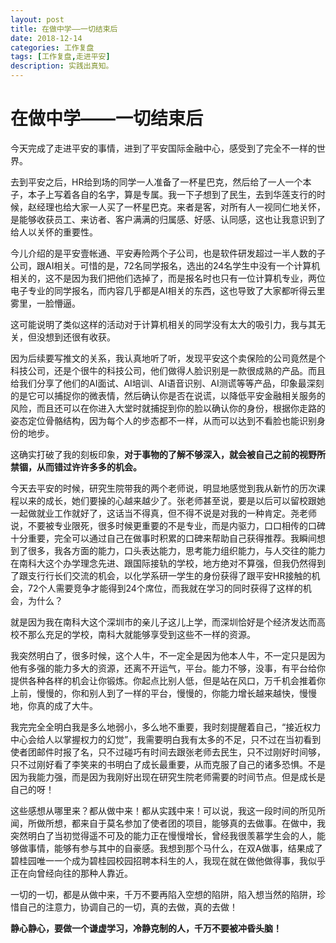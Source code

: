 ```yaml
---
layout: post
title: 在做中学——一切结束后
date: 2018-12-14
categories: 工作复盘
tags: [工作复盘,走进平安]
description: 实践出真知。
---
```


在做中学——一切结束后
====

今天完成了走进平安的事情，进到了平安国际金融中心，感受到了完全不一样的世界。

去到平安之后，HR给到场的同学一人准备了一杯星巴克，然后给了一人一个本子，本子上写着各自的名字，算是专属。我一下子想到了民生，去到华莲支行的时候，赵经理也给大家一人买了一杯星巴克。来者是客，对所有人一视同仁地关怀，是能够收获员工、来访者、客户满满的归属感、好感、认同感，这也让我意识到了给人以关怀的重要性。

今儿介绍的是平安壹帐通、平安寿险两个子公司，也是软件研发超过一半人数的子公司，跟AI相关。可惜的是，72名同学报名，选出的24名学生中没有一个计算机相关的，这不是因为我们把他们选掉了，而是报名时也只有一位计算机专业，两位电子专业的同学报名，而内容几乎都是AI相关的东西，这也导致了大家都听得云里雾里，一脸懵逼。

这可能说明了类似这样的活动对于计算机相关的同学没有太大的吸引力，我与其无关，但没想到还很有收获。

因为后续要写推文的关系，我认真地听了听，发现平安这个卖保险的公司竟然是个科技公司，还是个很牛的科技公司，他们做得人脸识别是一款很成熟的产品。而且给我们分享了他们的AI面试、AI培训、AI语音识别、AI测谎等等产品，印象最深刻的是它可以捕捉你的微表情，然后确认你是否在说谎，以降低平安金融相关服务的风险，而且还可以在你进入大堂时就捕捉到你的脸以确认你的身份，根据你走路的姿态定位骨骼结构，因为每个人的步态都不一样，从而可以达到不看脸也能识别身份的地步。

这确实打破了我的刻板印象，**对于事物的了解不够深入，就会被自己之前的视野所禁锢，从而错过许许多多的机会。**

今天去平安的时候，研究生院带我的两个老师说，明显地感觉到我从新竹的历次课程以来的成长，她们要操的心越来越少了。张老师甚至说，要是以后可以留校跟她一起做就业工作就好了，这话当不得真，但不得不说是对我的一种肯定。尧老师说，不要被专业限死，很多时候更重要的不是专业，而是内驱力，口口相传的口碑十分重要，完全可以通过自己在做事时积累的口碑来帮助自己获得推荐。我瞬间想到了很多，我各方面的能力，口头表达能力，思考能力组织能力，与人交往的能力在南科大这个办学理念先进、跟国际接轨的学校，地方绝对不算强，但我仍然得到了跟支行行长们交流的机会，以化学系研一学生的身份获得了跟平安HR接触的机会，72个人需要竞争才能得到24个席位，而我就在学习的同时获得了这样的机会，为什么？

就是因为我在南科大这个深圳市的亲儿子这儿上学，而深圳恰好是个经济发达而高校不那么充足的学校，南科大就能够享受到这些不一样的资源。

我突然明白了，很多时候，这个人牛，不一定全是因为他本人牛，不一定只是因为他有多强的能力多大的资源，还离不开运气，平台。能力不够，没事，有平台给你提供各种各样的机会让你锻炼。你起点比别人低，但是站在风口，万千机会推着你上前，慢慢的，你和别人到了一样的平台，慢慢的，你能力增长越来越快，慢慢地，你真的成了大牛。

我完完全全明白我是多么地弱小，多么地不重要，我时刻提醒着自己，“接近权力中心会给人以掌握权力的幻觉”，我需要明白我有太多的不足，只不过在当初看到使者团邮件时报了名，只不过碰巧有时间去跟张老师去民生，只不过刚好时间够，只不过刚好看了李笑来的书明白了成长最重要，从而克服了自己的诸多恐惧。不是因为我能力强，而是因为我刚好出现在研究生院老师需要的时间节点。但是成长是自己的呀！

这些感想从哪里来？都从做中来！都从实践中来！可以说，我这一段时间的所见所闻，所做所想，都来自于莫名参加了使者团的项目，能够真的去做事。在做中，我突然明白了当初觉得遥不可及的能力正在慢慢增长，曾经我很羡慕学生会的人，能够做事情，能够有参与其中的自豪感。我想到那个马什么，在双A做事，结果成了碧桂园唯一一个成为碧桂园校园招聘本科生的人，我现在就在做他做得事，我似乎正在向曾经向往的那种人靠近。

一切的一切，都是从做中来，千万不要再陷入空想的陷阱，陷入想当然的陷阱，珍惜自己的注意力，协调自己的一切，真的去做，真的去做！

**静心静心，要做一个谦虚学习，冷静克制的人，千万不要被冲昏头脑！**
